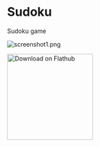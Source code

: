 # Sudoku
Sudoku game

![screenshot1.png](/data/screenshot.png)

[<img src="https://flathub.org/assets/badges/flathub-badge-en.svg" width="200" alt="Download on Flathub">](https://flathub.org/apps/details/com.github.alexkdeveloper.sudoku)

